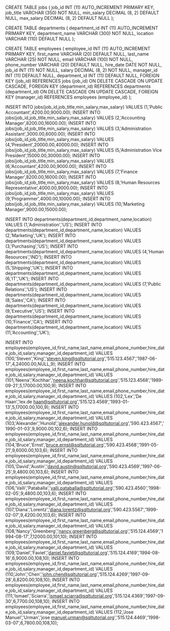 CREATE TABLE jobs (
	job_id INT (11) AUTO_INCREMENT PRIMARY KEY,
	job_title VARCHAR (350) NOT NULL,
	min_salary DECIMAL (8, 2) DEFAULT NULL,
	max_salary DECIMAL (8, 2) DEFAULT NULL
);


CREATE TABLE departments (
	department_id INT (11) AUTO_INCREMENT PRIMARY KEY,
	department_name VARCHAR (300) NOT NULL,
	location VARCHAR (110) DEFAULT NULL
);



CREATE TABLE employees (
	employee_id INT (11) AUTO_INCREMENT PRIMARY KEY,
	first_name VARCHAR (20) DEFAULT NULL,
	last_name VARCHAR (25) NOT NULL,
	email VARCHAR (100) NOT NULL,
	phone_number VARCHAR (20) DEFAULT NULL,
	hire_date DATE NOT NULL,
	job_id INT (11) NOT NULL,
	salary DECIMAL (8, 2) NOT NULL,
	manager_id INT (11) DEFAULT NULL,
	department_id INT (11) DEFAULT NULL,
	FOREIGN KEY (job_id) REFERENCES jobs (job_id) ON DELETE CASCADE ON UPDATE CASCADE,
	FOREIGN KEY (department_id) REFERENCES departments (department_id) ON DELETE CASCADE ON UPDATE CASCADE,
	FOREIGN KEY (manager_id) REFERENCES employees (employee_id)
);


INSERT INTO jobs(job_id,job_title,min_salary,max_salary) VALUES (1,'Public Accountant',4200.00,9000.00);
INSERT INTO jobs(job_id,job_title,min_salary,max_salary) VALUES (2,'Accounting Manager',8200.00,16000.00);
INSERT INTO jobs(job_id,job_title,min_salary,max_salary) VALUES (3,'Administration Assistant',3000.00,6000.00);
INSERT INTO jobs(job_id,job_title,min_salary,max_salary) VALUES (4,'President',20000.00,40000.00);
INSERT INTO jobs(job_id,job_title,min_salary,max_salary) VALUES (5,'Administration Vice President',15000.00,30000.00);
INSERT INTO jobs(job_id,job_title,min_salary,max_salary) VALUES (6,'Accountant',4200.00,9000.00);
INSERT INTO jobs(job_id,job_title,min_salary,max_salary) VALUES (7,'Finance Manager',8200.00,16000.00);
INSERT INTO jobs(job_id,job_title,min_salary,max_salary) VALUES (8,'Human Resources Representative',4000.00,9000.00);
INSERT INTO jobs(job_id,job_title,min_salary,max_salary) VALUES (9,'Programmer',4000.00,10000.00);
INSERT INTO jobs(job_id,job_title,min_salary,max_salary) VALUES (10,'Marketing Manager',9000.00,15000.00);

INSERT INTO departments(department_id,department_name,location) VALUES (1,'Administration','US');
INSERT INTO departments(department_id,department_name,location) VALUES (2,'Marketing','UK');
INSERT INTO departments(department_id,department_name,location) VALUES (3,'Purchasing','US');
INSERT INTO departments(department_id,department_name,location) VALUES (4,'Human Resources','IND');
INSERT INTO departments(department_id,department_name,location) VALUES (5,'Shipping','UK');
INSERT INTO departments(department_id,department_name,location) VALUES (6,'IT','UK');
INSERT INTO departments(department_id,department_name,location) VALUES (7,'Public Relations','US');
INSERT INTO departments(department_id,department_name,location) VALUES (8,'Sales','CA');
INSERT INTO departments(department_id,department_name,location) VALUES (9,'Executive','US');
INSERT INTO departments(department_id,department_name,location) VALUES (10,'Finance','CA');
INSERT INTO departments(department_id,department_name,location) VALUES (11,'Accounting','UK');



INSERT INTO employees(employee_id,first_name,last_name,email,phone_number,hire_date,job_id,salary,manager_id,department_id) VALUES (100,'Steven','King','steven.king@sqltutorial.org','515.123.4567','1987-06-17',4,24000.00,NULL,9);
INSERT INTO employees(employee_id,first_name,last_name,email,phone_number,hire_date,job_id,salary,manager_id,department_id) VALUES (101,'Neena','Kochhar','neena.kochhar@sqltutorial.org','515.123.4568','1989-09-21',5,17000.00,100,9);
INSERT INTO employees(employee_id,first_name,last_name,email,phone_number,hire_date,job_id,salary,manager_id,department_id) VALUES (102,'Lex','De Haan','lex.de haan@sqltutorial.org','515.123.4569','1993-01-13',5,17000.00,100,9);
INSERT INTO employees(employee_id,first_name,last_name,email,phone_number,hire_date,job_id,salary,manager_id,department_id) VALUES (103,'Alexander','Hunold','alexander.hunold@sqltutorial.org','590.423.4567','1990-01-03',9,9000.00,102,6);
INSERT INTO employees(employee_id,first_name,last_name,email,phone_number,hire_date,job_id,salary,manager_id,department_id) VALUES (104,'Bruce','Ernst','bruce.ernst@sqltutorial.org','590.423.4568','1991-05-21',9,6000.00,103,6);
INSERT INTO employees(employee_id,first_name,last_name,email,phone_number,hire_date,job_id,salary,manager_id,department_id) VALUES (105,'David','Austin','david.austin@sqltutorial.org','590.423.4569','1997-06-25',9,4800.00,103,6);
INSERT INTO employees(employee_id,first_name,last_name,email,phone_number,hire_date,job_id,salary,manager_id,department_id) VALUES (106,'Valli','Pataballa','valli.pataballa@sqltutorial.org','590.423.4560','1998-02-05',9,4800.00,103,6);
INSERT INTO employees(employee_id,first_name,last_name,email,phone_number,hire_date,job_id,salary,manager_id,department_id) VALUES (107,'Diana','Lorentz','diana.lorentz@sqltutorial.org','590.423.5567','1999-02-07',9,4200.00,103,6);
INSERT INTO employees(employee_id,first_name,last_name,email,phone_number,hire_date,job_id,salary,manager_id,department_id) VALUES (108,'Nancy','Greenberg','nancy.greenberg@sqltutorial.org','515.124.4569','1994-08-17',7,12000.00,101,10);
INSERT INTO employees(employee_id,first_name,last_name,email,phone_number,hire_date,job_id,salary,manager_id,department_id) VALUES (109,'Daniel','Faviet','daniel.faviet@sqltutorial.org','515.124.4169','1994-08-16',6,9000.00,108,10);
INSERT INTO employees(employee_id,first_name,last_name,email,phone_number,hire_date,job_id,salary,manager_id,department_id) VALUES (110,'John','Chen','john.chen@sqltutorial.org','515.124.4269','1997-09-28',6,8200.00,108,10);
INSERT INTO employees(employee_id,first_name,last_name,email,phone_number,hire_date,job_id,salary,manager_id,department_id) VALUES (111,'Ismael','Sciarra','ismael.sciarra@sqltutorial.org','515.124.4369','1997-09-30',6,7700.00,108,10);
INSERT INTO employees(employee_id,first_name,last_name,email,phone_number,hire_date,job_id,salary,manager_id,department_id) VALUES (112,'Jose Manuel','Urman','jose manuel.urman@sqltutorial.org','515.124.4469','1998-03-07',6,7800.00,108,10);



